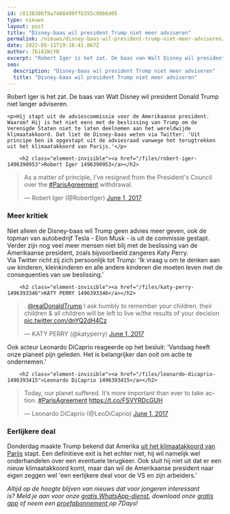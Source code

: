 ```yaml
---
id: c813838bf9a7488499ffb355c99b6d05
type: nieuws
layout: post
title: "Disney-baas wil president Trump niet meer adviseren"
permalink: /nieuws/disney-baas-wil-president-trump-niet-meer-adviseren/
date: 2022-05-11T19:16:41.067Z
author: 7biA1WiYB
excerpt: "Robert Iger is het zat. De baas van Walt Disney wil president Donald Trump niet langer adviseren.  "
seo:
  description: "Disney-baas wil president Trump niet meer adviseren"
  title: "Disney-baas wil president Trump niet meer adviseren"
---
```

Robert Iger is het zat. De baas van Walt Disney wil president Donald Trump niet langer adviseren.  

    <p>Hij stapt uit de adviescommissie voor de Amerikaanse president. Waarom? Hij is het niet eens met de beslissing van Trump om de Verenigde Staten niet te laten deelnemen aan het wereldwijde klimaatakkoord. Dat liet de Disney-baas weten via Twitter: 'Uit principe ben ik opgestapt uit de adviesraad vanwege het terugtrekken uit het klimaatakkoord van Parijs.'</p>
<p><div class="media media-element-container media-default"><div id="file-417661" class="file file-document file-text-oembed">

        <h2 class="element-invisible"><a href="/files/robert-iger-1496390953">Robert Iger 1496390953</a></h2>
    
  
  <div class="content">
    
<blockquote class="twitter-tweet" data-width="550"><p lang="en" dir="ltr">As a matter of principle, I&#39;ve resigned from the President&#39;s Council over the  <a href="https://twitter.com/hashtag/ParisAgreement?src=hash&amp;ref_src=twsrc%5Etfw">#ParisAgreement</a> withdrawal.</p>&mdash; Robert Iger (@RobertIger) <a href="https://twitter.com/RobertIger/status/870413002893254656?ref_src=twsrc%5Etfw">June 1, 2017</a></blockquote>
<script async="" src="https://platform.twitter.com/widgets.js" charset="utf-8"></script>
  </div>

  
</div>
</div>
<h3>Meer kritiek</h3>
<p>Niet alleen de Disney-baas wil Trump geen advies meer geven, ook de topman van autobedrijf Tesla - Elon Musk - is uit de commissie gestapt. Verder zijn nog veel meer mensen niet blij met de beslissing van de Amerikaanse president, zoals bijvoorbeeld zangeres Katy Perry. Via Twitter richt zij zich persoonlijk tot Trump: 'Ik vraag u om te denken aan uw kinderen, kleinkinderen en alle andere kinderen die moeten leven met de consequenties van uw beslissing.'</p>
<p><div class="media media-element-container media-default"><div id="file-417664" class="file file-document file-text-oembed">

        <h2 class="element-invisible"><a href="/files/katy-perry-1496393346">KATY PERRY 1496393346</a></h2>
    
  
  <div class="content">
    
<blockquote class="twitter-tweet" data-width="550"><p lang="en" dir="ltr">. <a href="https://twitter.com/realDonaldTrump?ref_src=twsrc%5Etfw">@realDonaldTrump</a> I ask humbly to remember your children, their children &amp; all children will be left to live w/the results of your decision <a href="https://t.co/dnYQ2dH4Cz">pic.twitter.com/dnYQ2dH4Cz</a></p>&mdash; KATY PERRY (@katyperry) <a href="https://twitter.com/katyperry/status/870311170984427521?ref_src=twsrc%5Etfw">June 1, 2017</a></blockquote>
<script async="" src="https://platform.twitter.com/widgets.js" charset="utf-8"></script>
  </div>

  
</div>
</div>
<p>Ook acteur Leonardo DiCaprio reageerde op het besluit: 'Vandaag heeft onze planeet pijn geleden. Het is belangrijker dan ooit om actie te ondernemen.'</p>
<p><div class="media media-element-container media-default"><div id="file-417666" class="file file-document file-text-oembed">

        <h2 class="element-invisible"><a href="/files/leonardo-dicaprio-1496393415">Leonardo DiCaprio 1496393415</a></h2>
    
  
  <div class="content">
    
<blockquote class="twitter-tweet" data-width="550"><p lang="en" dir="ltr">Today, our planet suffered. It’s more important than ever to take action. <a href="https://twitter.com/hashtag/ParisAgreement?src=hash&amp;ref_src=twsrc%5Etfw">#ParisAgreement</a> <a href="https://t.co/FSVYRDcGUH">https://t.co/FSVYRDcGUH</a></p>&mdash; Leonardo DiCaprio (@LeoDiCaprio) <a href="https://twitter.com/LeoDiCaprio/status/870373419778543616?ref_src=twsrc%5Etfw">June 1, 2017</a></blockquote>
<script async="" src="https://platform.twitter.com/widgets.js" charset="utf-8"></script>
  </div>

  
</div>
</div>
<h3>Eerlijkere deal</h3>
<p>Donderdag maakte Trump bekend dat Amerika <a href="https://original.sevendays.nl/nieuws/zo-denkt-donald-trump-over-klimaatverandering">uit het klimaatakkoord van Parijs</a> stapt. Een definitieve exit is het echter niet, hij wil namelijk wel onderhandelen over een eventuele terugkeer. Ook sluit hij niet uit dat er een nieuw klimaatakkoord komt, maar dan wil de Amerikaanse president naar eigen zeggen wel 'een eerlijkere deal voor de VS en zijn arbeiders.'</p>
<p><em>Altijd op de hoogte blijven van nieuws dat voor jongeren interessant is? Meld je aan voor onze </em><a href="https://original.sevendays.nl/whatsapp"><em>gratis WhatsApp-dienst</em></a><em>, download onze </em><a href="https://original.sevendays.nl/app"><em>gratis app</em></a><em> of neem een </em><a href="https://abonneren.sevendays.nl/abonneren/abonnementen/ae/artikel"><em>proefabonnement </em></a><em>op 7Days!</em></p>  
